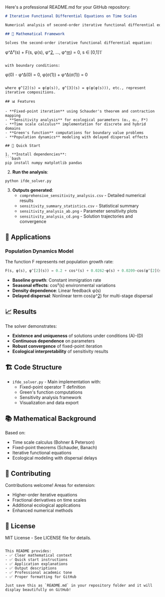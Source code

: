 Here's a professional README.md for your GitHub repository:

```markdown
# Iterative Functional Differential Equations on Time Scales

Numerical analysis of second-order iterative functional differential equations (IFDEs) on time scales with applications to population dynamics. Implements fixed-point methods for boundary value problems with iterative compositions φ^[n](s). Applications to population dynamics with delayed dispersal and ecological modeling.

## 🧮 Mathematical Framework

Solves the second-order iterative functional differential equation:

```
φ^Δ²(s) + F(s, φ(s), φ^[2](s), ..., φ^[m](s)) = 0, s ∈ [0,1]𝕋
```

with boundary conditions:
```
φ(0) - φ^Δ(0) = 0, φ(σ(1)) + φ^Δ(σ(1)) = 0
```

where φ^[2](s) = φ(φ(s)), φ^[3](s) = φ(φ(φ(s))), etc., represent iterative compositions.

## 📊 Features

- **Fixed-point iteration** using Schauder's theorem and contraction mapping
- **Sensitivity analysis** for ecological parameters (α₁, α₂, F*)
- **Time scale calculus** implementation for discrete and hybrid domains
- **Green's function** computations for boundary value problems
- **Population dynamics** modeling with delayed dispersal effects

## 🚀 Quick Start

1. **Install dependencies**:
```bash
pip install numpy matplotlib pandas
```

2. **Run the analysis**:
```python
python ifde_solver.py
```

3. **Outputs generated**:
   - `comprehensive_sensitivity_analysis.csv` - Detailed numerical results
   - `sensitivity_summary_statistics.csv` - Statistical summary
   - `sensitivity_analysis_ab.png` - Parameter sensitivity plots
   - `sensitivity_analysis_cd.png` - Solution trajectories and convergence

## 🎯 Applications

### Population Dynamics Model
The function F represents net population growth rate:
```python
F(s, φ(s), φ^[2](s)) = 0.2 + cos²(s) + 0.0262·φ(s) + 0.0209·cos(φ^[2](s))
```
- **Baseline growth**: Constant immigration rate
- **Seasonal effects**: cos²(s) environmental variations  
- **Density dependence**: Linear feedback φ(s)
- **Delayed dispersal**: Nonlinear term cos(φ^[2](s)) for multi-stage dispersal

## 📈 Results

The solver demonstrates:
- **Existence and uniqueness** of solutions under conditions (A)-(D)
- **Continuous dependence** on parameters
- **Robust convergence** of fixed-point iteration
- **Ecological interpretability** of sensitivity results

## 🏗️ Code Structure

- `ifde_solver.py` - Main implementation with:
  - Fixed-point operator T definition
  - Green's function computations
  - Sensitivity analysis framework
  - Visualization and data export

## 📚 Mathematical Background

Based on:
- Time scale calculus (Bohner & Peterson)
- Fixed-point theorems (Schauder, Banach)
- Iterative functional equations
- Ecological modeling with dispersal delays

## 🤝 Contributing

Contributions welcome! Areas for extension:
- Higher-order iterative equations
- Fractional derivatives on time scales
- Additional ecological applications
- Enhanced numerical methods

## 📄 License

MIT License - See LICENSE file for details.
```

This README provides:
- ✅ Clear mathematical context
- ✅ Quick start instructions
- ✅ Application explanations
- ✅ Output descriptions
- ✅ Professional academic tone
- ✅ Proper formatting for GitHub

Just save this as `README.md` in your repository folder and it will display beautifully on GitHub!

